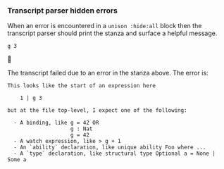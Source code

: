 ### Transcript parser hidden errors

When an error is encountered in a `unison :hide:all` block
then the transcript parser should print the stanza
and surface a helpful message.

``` unison :hide:all
g 3
```

🛑

The transcript failed due to an error in the stanza above. The error is:

``` 
This looks like the start of an expression here 

    1 | g 3

but at the file top-level, I expect one of the following:

  - A binding, like g = 42 OR
                    g : Nat
                    g = 42
  - A watch expression, like > g + 1
  - An `ability` declaration, like unique ability Foo where ...
  - A `type` declaration, like structural type Optional a = None | Some a
```
